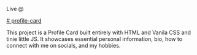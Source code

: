 Live @

[# profile-card](https://ogosbaby.github.io/profile-card/)

This project is a Profile Card built entirely with HTML and Vanila CSS and tinie little JS. It showcases essential personal information, bio, how to connect with me on socials, and my hobbies. 
